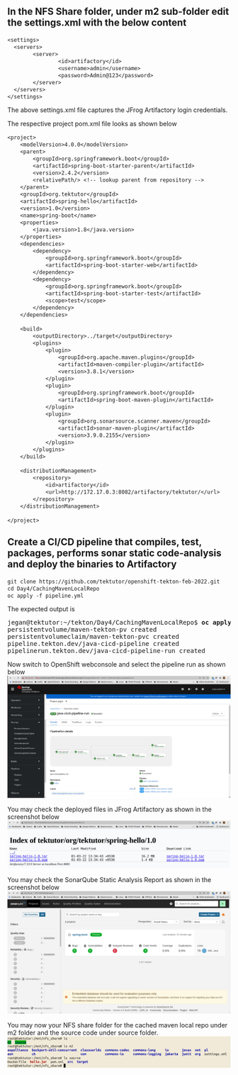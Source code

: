 ## In the NFS Share folder, under m2 sub-folder edit the settings.xml with the below content
```
<settings>
  <servers>
        <server>
                <id>artifactory</id>
                <username>admin</username>
                <password>Admin@123</password>
        </server>
  </servers>
</settings>
```
The above settings.xml file captures the JFrog Artifactory login credentials.

The respective project pom.xml file looks as shown below
```
<project>
	<modelVersion>4.0.0</modelVersion>
	<parent>
		<groupId>org.springframework.boot</groupId>
		<artifactId>spring-boot-starter-parent</artifactId>
		<version>2.4.2</version>
		<relativePath/> <!-- lookup parent from repository -->
	</parent>
	<groupId>org.tektutor</groupId>
	<artifactId>spring-hello</artifactId>
	<version>1.0</version>
	<name>spring-boot</name>
	<properties>
		<java.version>1.8</java.version>
	</properties>
	<dependencies>
		<dependency>
			<groupId>org.springframework.boot</groupId>
			<artifactId>spring-boot-starter-web</artifactId>
		</dependency>
		<dependency>
			<groupId>org.springframework.boot</groupId>
			<artifactId>spring-boot-starter-test</artifactId>
			<scope>test</scope>
		</dependency>
	</dependencies>

	<build>
		<outputDirectory>../target</outputDirectory>
		<plugins>
			<plugin>
				<groupId>org.apache.maven.plugins</groupId>
				<artifactId>maven-compiler-plugin</artifactId>
				<version>3.8.1</version>
			</plugin>
			<plugin>
				<groupId>org.springframework.boot</groupId>
				<artifactId>spring-boot-maven-plugin</artifactId>
			</plugin>
			<plugin>
				<groupId>org.sonarsource.scanner.maven</groupId>
				<artifactId>sonar-maven-plugin</artifactId>
				<version>3.9.0.2155</version>
			</plugin>
		</plugins>
	</build>
	
	<distributionManagement>
		<repository>
			<id>artifactory</id>
			<url>http://172.17.0.3:8082/artifactory/tektutor/</url>
		</repository>
	</distributionManagement>

</project>
```

## Create a CI/CD pipeline that compiles, test, packages, performs sonar static code-analysis and deploy the binaries to Artifactory
```
git clone https://github.com/tektutor/openshift-tekton-feb-2022.git
cd Day4/CachingMavenLocalRepo
oc apply -f pipeline.yml
```

The expected output is
<pre>
jegan@tektutor:~/tekton/Day4/CachingMavenLocalRepo$ <b>oc apply -f pipeline.yml</b>
persistentvolume/maven-tekton-pv created
persistentvolumeclaim/maven-tekton-pvc created
pipeline.tekton.dev/java-cicd-pipeline created
pipelinerun.tekton.dev/java-cicd-pipeline-run created
</pre>

Now switch to OpenShift webconsole and select the pipeline run as shown below
![Pipeline](pipeline.png)

You may check the deployed files in JFrog Artifactory as shown in the screenshot below
![deployed-files](deployed-files.png)

You may check the SonarQube Static Analysis Report as shown in the screenshot below
![SonarQube](SonarQubeReport.png)

You may now your NFS share folder for the cached maven local repo under m2 folder and the source code under source folder.
![local-repo](../nfs_share.png)
